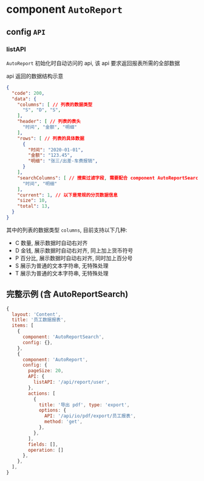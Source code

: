 # component `AutoReport`

## config `API`

### listAPI

`AutoReport` 初始化时自动访问的 api, 该 api 要求返回报表所需的全部数据

api 返回的数据结构示意

```json
{
  "code": 200,
  "data": {
    "columns": [ // 列表的数据类型
      "S", "D", "S",
    ],
    "header": [ // 列表的表头
      "时间", "金额", "明细"
    ],
    "rows": [ // 列表的具体数据
      {
        "时间": "2020-01-01",
        "金额": "123.45",
        "明细": "张三/出差-车费报销",
      }
    ],
    "searchColumns": [ // 搜索过滤字段, 需要配合 component AutoReportSearch 使用
      "时间", "明细"
    ],
    "current": 1, // 以下是常规的分页数据信息
    "size": 10,
    "total": 13,
  }
}
```

其中的列表的数据类型 `columns`, 目前支持以下几种:

- C 数量, 展示数据时自动右对齐
- D 金钱, 展示数据时自动右对齐, 同上加上货币符号
- P 百分比, 展示数据时自动右对齐, 同时加上百分号
- S 展示为普通的文本字符串, 无特殊处理
- T 展示为普通的文本字符串, 无特殊处理

## 完整示例 (含 AutoReportSearch)

```javascript
{
  layout: 'Content',
  title: '员工数据报表',
  items: [
    {
      component: 'AutoReportSearch',
      config: {},
    },
    {
      component: 'AutoReport',
      config: {
        pageSize: 20,
        API: {
          listAPI: '/api/report/user',
        },
        actions: [
          {
            title: '导出 pdf', type: 'export',
            options: {
              API: '/api/io/pdf/export/员工报表',
              method: 'get',
            },
          },
        ],
        fields: [],
        operation: []
      },
    },
  ],
}
```
